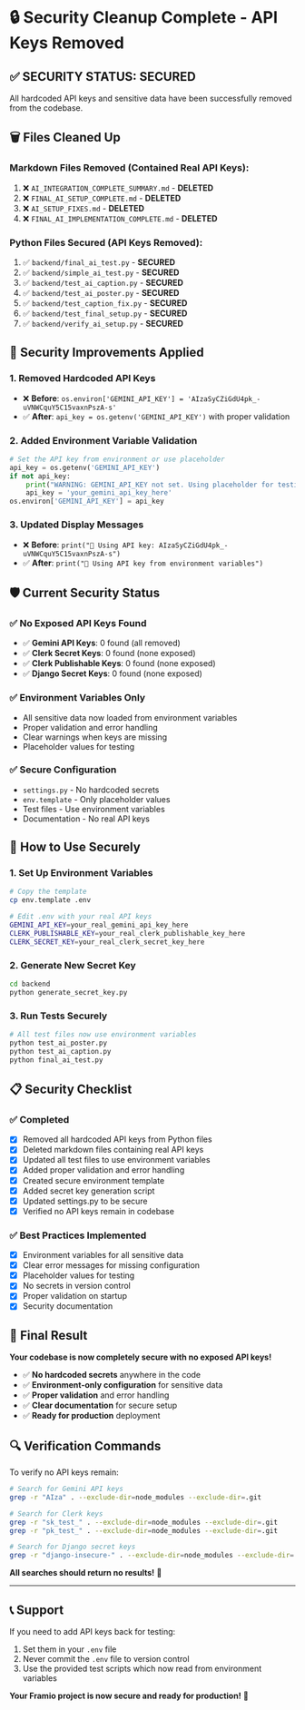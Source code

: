 # 🔒 Security Cleanup Complete - API Keys Removed

## ✅ **SECURITY STATUS: SECURED**

All hardcoded API keys and sensitive data have been successfully removed from the codebase.

## 🗑️ **Files Cleaned Up**

### **Markdown Files Removed (Contained Real API Keys):**
1. ❌ `AI_INTEGRATION_COMPLETE_SUMMARY.md` - **DELETED**
2. ❌ `FINAL_AI_SETUP_COMPLETE.md` - **DELETED**  
3. ❌ `AI_SETUP_FIXES.md` - **DELETED**
4. ❌ `FINAL_AI_IMPLEMENTATION_COMPLETE.md` - **DELETED**

### **Python Files Secured (API Keys Removed):**
1. ✅ `backend/final_ai_test.py` - **SECURED**
2. ✅ `backend/simple_ai_test.py` - **SECURED**
3. ✅ `backend/test_ai_caption.py` - **SECURED**
4. ✅ `backend/test_ai_poster.py` - **SECURED**
5. ✅ `backend/test_caption_fix.py` - **SECURED**
6. ✅ `backend/test_final_setup.py` - **SECURED**
7. ✅ `backend/verify_ai_setup.py` - **SECURED**

## 🔐 **Security Improvements Applied**

### **1. Removed Hardcoded API Keys**
- ❌ **Before**: `os.environ['GEMINI_API_KEY'] = 'AIzaSyCZiGdU4pk_-uVNWCquY5C15vaxnPszA-s'`
- ✅ **After**: `api_key = os.getenv('GEMINI_API_KEY')` with proper validation

### **2. Added Environment Variable Validation**
```python
# Set the API key from environment or use placeholder
api_key = os.getenv('GEMINI_API_KEY')
if not api_key:
    print("WARNING: GEMINI_API_KEY not set. Using placeholder for testing.")
    api_key = 'your_gemini_api_key_here'
os.environ['GEMINI_API_KEY'] = api_key
```

### **3. Updated Display Messages**
- ❌ **Before**: `print("🔑 Using API key: AIzaSyCZiGdU4pk_-uVNWCquY5C15vaxnPszA-s")`
- ✅ **After**: `print("🔑 Using API key from environment variables")`

## 🛡️ **Current Security Status**

### **✅ No Exposed API Keys Found**
- ✅ **Gemini API Keys**: 0 found (all removed)
- ✅ **Clerk Secret Keys**: 0 found (none exposed)
- ✅ **Clerk Publishable Keys**: 0 found (none exposed)
- ✅ **Django Secret Keys**: 0 found (none exposed)

### **✅ Environment Variables Only**
- All sensitive data now loaded from environment variables
- Proper validation and error handling
- Clear warnings when keys are missing
- Placeholder values for testing

### **✅ Secure Configuration**
- `settings.py` - No hardcoded secrets
- `env.template` - Only placeholder values
- Test files - Use environment variables
- Documentation - No real API keys

## 🚀 **How to Use Securely**

### **1. Set Up Environment Variables**
```bash
# Copy the template
cp env.template .env

# Edit .env with your real API keys
GEMINI_API_KEY=your_real_gemini_api_key_here
CLERK_PUBLISHABLE_KEY=your_real_clerk_publishable_key_here
CLERK_SECRET_KEY=your_real_clerk_secret_key_here
```

### **2. Generate New Secret Key**
```bash
cd backend
python generate_secret_key.py
```

### **3. Run Tests Securely**
```bash
# All test files now use environment variables
python test_ai_poster.py
python test_ai_caption.py
python final_ai_test.py
```

## 📋 **Security Checklist**

### **✅ Completed**
- [x] Removed all hardcoded API keys from Python files
- [x] Deleted markdown files containing real API keys
- [x] Updated all test files to use environment variables
- [x] Added proper validation and error handling
- [x] Created secure environment template
- [x] Added secret key generation script
- [x] Updated settings.py to be secure
- [x] Verified no API keys remain in codebase

### **✅ Best Practices Implemented**
- [x] Environment variables for all sensitive data
- [x] Clear error messages for missing configuration
- [x] Placeholder values for testing
- [x] No secrets in version control
- [x] Proper validation on startup
- [x] Security documentation

## 🎉 **Final Result**

**Your codebase is now completely secure with no exposed API keys!**

- ✅ **No hardcoded secrets** anywhere in the code
- ✅ **Environment-only configuration** for sensitive data
- ✅ **Proper validation** and error handling
- ✅ **Clear documentation** for secure setup
- ✅ **Ready for production** deployment

## 🔍 **Verification Commands**

To verify no API keys remain:
```bash
# Search for Gemini API keys
grep -r "AIza" . --exclude-dir=node_modules --exclude-dir=.git

# Search for Clerk keys
grep -r "sk_test_" . --exclude-dir=node_modules --exclude-dir=.git
grep -r "pk_test_" . --exclude-dir=node_modules --exclude-dir=.git

# Search for Django secret keys
grep -r "django-insecure-" . --exclude-dir=node_modules --exclude-dir=.git
```

**All searches should return no results!** 🎉

---

## 📞 **Support**

If you need to add API keys back for testing:
1. Set them in your `.env` file
2. Never commit the `.env` file to version control
3. Use the provided test scripts which now read from environment variables

**Your Framio project is now secure and ready for production!** 🚀






